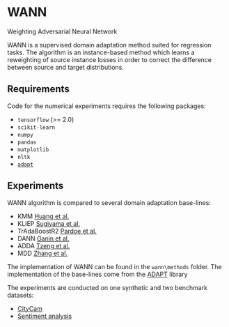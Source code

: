 # WANN

Weighting Adversarial Neural Network

WANN is a supervised domain adaptation method suited for regression tasks. The algorithm is an instance-based method which learns a reweighting of source instance losses in order to correct the difference between source and target distributions.

## Requirements

Code for the numerical experiments requires the following packages:
- `tensorflow` (>= 2.0)
- `scikit-learn`
- `numpy`
- `pandas`
- `matplotlib`
- `nltk`
- [`adapt`](https://github.com/adapt-python/adapt)

## Experiments

WANN algorithm is compared to several domain adaptation base-lines:
  - KMM [Huang et al.](http://papers.nips.cc/paper/3075-correcting-sample-selection-bias-by-unlabeled-data.pdf)
  - KLIEP [Sugiyama et al.](https://papers.nips.cc/paper/3248-direct-importance-estimation-with-model-selection-and-its-application-to-covariate-shift-adaptation.pdf)
  - TrAdaBoostR2 [Pardoe et al.](http://www.cs.utexas.edu/~pstone/Papers/bib2html/b2hd-ICML10-pardoe.html)
  - DANN [Ganin et al.](https://arxiv.org/pdf/1505.07818.pdf)
  - ADDA [Tzeng et al.](https://arxiv.org/pdf/1702.05464.pdf)
  - MDD [Zhang et al.](https://arxiv.org/pdf/1904.05801.pdf)

The implementation of WANN can be found in the `wann\methods` folder. The implementation of the base-lines come from the [ADAPT](https://github.com/adapt-python/adapt) library

The experiments are conducted on one synthetic and two benchmark datasets:
- [CityCam](https://www.citycam-cmu.com/dataset)
- [Sentiment analysis](https://www.cs.jhu.edu/~mdredze/datasets/sentiment/)


